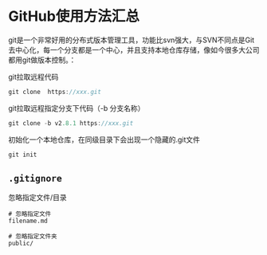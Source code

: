 # GitHub使用方法汇总


git是一个非常好用的分布式版本管理工具，功能比svn强大，与SVN不同点是Git去中心化，每一个分支都是一个中心，并且支持本地仓库存储，像如今很多大公司都用git做版本控制。：


git拉取远程代码

```java
git clone  https://xxx.git
```

git拉取远程指定分支下代码（-b 分支名称）

```java
git clone -b v2.8.1 https://xxx.git
```

初始化一个本地仓库，在同级目录下会出现一个隐藏的.git文件

```csharp
git init
```

## `.gitignore`

忽略指定文件/目录

```
# 忽略指定文件
filename.md

# 忽略指定文件夹
public/
```
